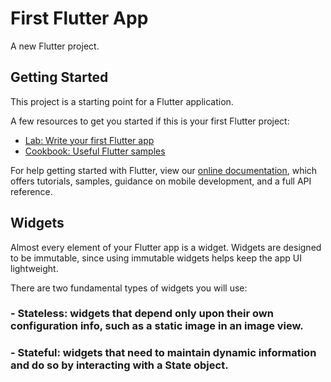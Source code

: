 # First Flutter App

A new Flutter project.

## Getting Started

This project is a starting point for a Flutter application.

A few resources to get you started if this is your first Flutter project:

- [Lab: Write your first Flutter app](https://flutter.dev/docs/get-started/codelab)
- [Cookbook: Useful Flutter samples](https://flutter.dev/docs/cookbook)

For help getting started with Flutter, view our
[online documentation](https://flutter.dev/docs), which offers tutorials,
samples, guidance on mobile development, and a full API reference.

## Widgets
Almost every element of your Flutter app is a widget. Widgets are designed to be immutable, since using immutable widgets helps keep the app UI lightweight.

There are two fundamental types of widgets you will use:

### - Stateless: widgets that depend only upon their own configuration info, such as a static image in an image view.
### - Stateful: widgets that need to maintain dynamic information and do so by interacting with a State object.
